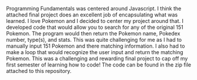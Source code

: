 Programming Fundamentals was centered around Javascript. I think the attached final project does an excellent job of encapsulating what was learned. I love Pokemon and I decided to center my project around that. I developed code that would allow you to search for any of the original 151 Pokemon. The program would then return the Pokemon name, Pokedex number, type(s), and stats. This was quite challenging for me as I had to manually input 151 Pokemon and there matching information. I also had to make a loop that would recognize the user input and return the matching Pokemon. This was a challenging and rewarding final project to cap off my first semester of learning how to code! The code can be found in the zip file attached to this repository.
